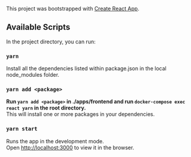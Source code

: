 This project was bootstrapped with [Create React App](https://github.com/facebook/create-react-app).

## Available Scripts

In the project directory, you can run:

### `yarn`

Install all the dependencies listed within package.json in the local node_modules folder.

### `yarn add <package>`

**Run `yarn add <package>` in ./apps/frontend and run `docker-compose exec react yarn` in the root directory.**<br />
This will install one or more packages in your dependencies.

### `yarn start`

Runs the app in the development mode.<br />
Open [http://localhost:3000](http://localhost:3000) to view it in the browser.
